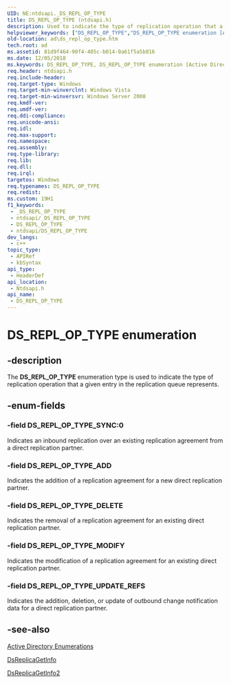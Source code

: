 ```yaml
---
UID: NE:ntdsapi._DS_REPL_OP_TYPE
title: DS_REPL_OP_TYPE (ntdsapi.h)
description: Used to indicate the type of replication operation that a given entry in the replication queue represents.
helpviewer_keywords: ["DS_REPL_OP_TYPE","DS_REPL_OP_TYPE enumeration [Active Directory]","DS_REPL_OP_TYPE_ADD","DS_REPL_OP_TYPE_DELETE","DS_REPL_OP_TYPE_MODIFY","DS_REPL_OP_TYPE_SYNC","DS_REPL_OP_TYPE_UPDATE_REFS","_glines_ds_repl_op_type","ad.ds__repl__op__type","ad.ds_repl_op_type","ntdsapi/DS_REPL_OP_TYPE","ntdsapi/DS_REPL_OP_TYPE_ADD","ntdsapi/DS_REPL_OP_TYPE_DELETE","ntdsapi/DS_REPL_OP_TYPE_MODIFY","ntdsapi/DS_REPL_OP_TYPE_SYNC","ntdsapi/DS_REPL_OP_TYPE_UPDATE_REFS"]
old-location: ad\ds_repl_op_type.htm
tech.root: ad
ms.assetid: 81d9f464-90f4-405c-b014-0a61f5a5b816
ms.date: 12/05/2018
ms.keywords: DS_REPL_OP_TYPE, DS_REPL_OP_TYPE enumeration [Active Directory], DS_REPL_OP_TYPE_ADD, DS_REPL_OP_TYPE_DELETE, DS_REPL_OP_TYPE_MODIFY, DS_REPL_OP_TYPE_SYNC, DS_REPL_OP_TYPE_UPDATE_REFS, _glines_ds_repl_op_type, ad.ds__repl__op__type, ad.ds_repl_op_type, ntdsapi/DS_REPL_OP_TYPE, ntdsapi/DS_REPL_OP_TYPE_ADD, ntdsapi/DS_REPL_OP_TYPE_DELETE, ntdsapi/DS_REPL_OP_TYPE_MODIFY, ntdsapi/DS_REPL_OP_TYPE_SYNC, ntdsapi/DS_REPL_OP_TYPE_UPDATE_REFS
req.header: ntdsapi.h
req.include-header: 
req.target-type: Windows
req.target-min-winverclnt: Windows Vista
req.target-min-winversvr: Windows Server 2008
req.kmdf-ver: 
req.umdf-ver: 
req.ddi-compliance: 
req.unicode-ansi: 
req.idl: 
req.max-support: 
req.namespace: 
req.assembly: 
req.type-library: 
req.lib: 
req.dll: 
req.irql: 
targetos: Windows
req.typenames: DS_REPL_OP_TYPE
req.redist: 
ms.custom: 19H1
f1_keywords:
 - _DS_REPL_OP_TYPE
 - ntdsapi/_DS_REPL_OP_TYPE
 - DS_REPL_OP_TYPE
 - ntdsapi/DS_REPL_OP_TYPE
dev_langs:
 - c++
topic_type:
 - APIRef
 - kbSyntax
api_type:
 - HeaderDef
api_location:
 - Ntdsapi.h
api_name:
 - DS_REPL_OP_TYPE
---
```


# DS_REPL_OP_TYPE enumeration


## -description

The <b>DS_REPL_OP_TYPE</b> enumeration type is used to indicate the type of replication operation that a given entry in the replication queue represents.

## -enum-fields

### -field DS_REPL_OP_TYPE_SYNC:0

Indicates an inbound replication over an existing replication agreement from a direct replication partner.

### -field DS_REPL_OP_TYPE_ADD

Indicates the addition of a replication agreement for a new direct replication partner.

### -field DS_REPL_OP_TYPE_DELETE

Indicates the removal of a replication agreement for an existing direct replication partner.

### -field DS_REPL_OP_TYPE_MODIFY

Indicates the modification of a replication agreement for an existing direct replication partner.

### -field DS_REPL_OP_TYPE_UPDATE_REFS

Indicates the addition, deletion, or update of outbound change notification data for a direct replication partner.

## -see-also

<a href="/windows/desktop/AD/enumerations-in-active-directory-domain-services">Active Directory Enumerations</a>



<a href="/windows/desktop/api/ntdsapi/nf-ntdsapi-dsreplicagetinfow">DsReplicaGetInfo</a>



<a href="/windows/desktop/api/ntdsapi/nf-ntdsapi-dsreplicagetinfo2w">DsReplicaGetInfo2</a>
